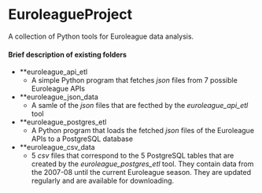 # EuroleagueProject
A collection of Python tools for Euroleague data analysis.

#### Brief description of existing folders
* **euroleague_api_etl
  * A simple Python program that fetches _json_ files from 7 possible Euroleague APIs
* **euroleague_json_data
  * A samle of the _json_ files that are fecthed by the _euroleague_api_etl_ tool
* **euroleague_postgres_etl
  * A Python program that loads the fetched _json_ files of the Euroleague APIs to a PostgreSQL database
* **euroleague_csv_data
  * 5 _csv_ files that correspond to the 5 PostgreSQL tables that are created by the _euroleague_postgres_etl_ tool. They contain data from the 2007-08 until the current Euroleague season. They are updated regularly and are available for downloading.
